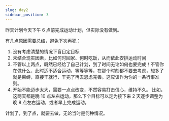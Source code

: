 ```yaml
---
slug: day2
sidebar_position: 3
---
```


昨天计划今天下午 6 点前完成运动计划，但实际没有做到。

有几点原因需要总结，避免下次再犯：

1. 没有考虑清楚的情况下盲目定目标
2. 未结合现实因素，比如何时回家、何时吃饭，从而依此安排运动时间
3. 不管以上两点，既然已经给了自己计划，到了时间无论如何也要完成！不管你在做什么、此时适不适合运动，等等等等，在那个时刻都不要去考虑，想多了就是束缚，直接干就行，干完了再去思虑完善。这应该作为你的一条行事准则。
4. 开始不能迈步太大，需要一点点改变，不然容易打击信心，维持不久。
比如，这两天都是晚 10 点左右运动，那么下个目标可以定为接下来 2 天逐步调整为晚 8 点左右运动，或者早上完成运动。

计划了，到了点，就要去做，无论当时是何种情况。